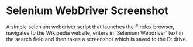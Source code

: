 # Selenium WebDriver Screenshot


A simple selenium webdriver script that launches the Firefox browser, navigates to the Wikipedia website, enters in 'Selenium Webdriver' text in the search field and then takes a screenshot which is saved to the D: drive.

